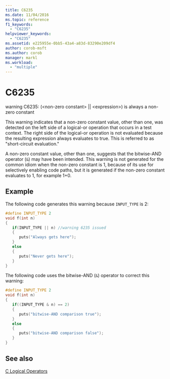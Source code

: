 ```yaml
---
title: C6235
ms.date: 11/04/2016
ms.topic: reference
f1_keywords:
  - "C6235"
helpviewer_keywords:
  - "C6235"
ms.assetid: e225955e-0bb5-43a4-a83d-83290e209df4
author: corob-msft
ms.author: corob
manager: markl
ms.workload:
  - "multiple"
---
```

# C6235
warning C6235: (\<non-zero constant> &#124;&#124; \<expression>) is always a non-zero constant

 This warning indicates that a non-zero constant value, other than one, was detected on the left side of a logical-or operation that occurs in a test context. The right side of the logical-or operation is not evaluated because the resulting expression always evaluates to true. This is referred to as "short-circuit evaluation."

 A non-zero constant value, other than one, suggests that the bitwise-AND operator (`&`) may have been intended. This warning is not generated for the common idiom when the non-zero constant is 1, because of its use for selectively enabling code paths, but it is generated if the non-zero constant evaluates to 1, for example 1+0.

## Example
 The following code generates this warning because `INPUT_TYPE` is 2:

```cpp
#define INPUT_TYPE 2
void f(int n)
{
   if(INPUT_TYPE || n) //warning 6235 issued
   {
      puts("Always gets here");
   }
   else
   {
      puts("Never gets here");
   }
}
```

 The following code uses the bitwise-AND (`&`) operator to correct this warning:

```cpp
#define INPUT_TYPE 2
void f(int n)
{
   if((INPUT_TYPE & n) == 2)
   {
      puts("bitwise-AND comparison true");
   }
   else
   {
      puts("bitwise-AND comparison false");
   }
}
```

## See also
 [C Logical Operators](/cpp/c-language/c-logical-operators)

